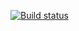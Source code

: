 [![Build status](https://ci.appveyor.com/api/projects/status/18w9cjd5b5r74b56?svg=true)](https://ci.appveyor.com/project/DimaZap1990/mbank-2-1)
